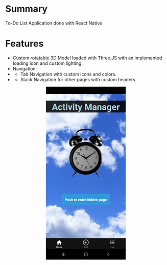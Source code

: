 # Summary
To-Do List Application done with React Native

# Features
- Custom rotatable 3D Model loaded with Three.JS with an implemented loading icon and custom lighting.
- Navigation:
- - Tab Navigation with custom icons and colors.
- - Stack Navigation for other pages with custom headers.

<p align="center">
<img src="screenshot.jpg" width="250">
</p>